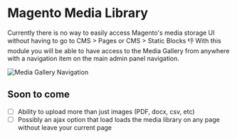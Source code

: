 # Magento Media Library

Currently there is no way to easily access Magento's media storage UI without having to go to CMS > Pages or CMS > Static Blocks :thumbsdown: With this module you will be able to have access to the Media Gallery from anywhere with a navigation item on the main admin panel navigation.

![Media Gallery Navigation](https://www.dropbox.com/s/d78defok6lqlvug/magento-media-gallery-navigation.png?dl=1)

## Soon to come

- [ ] Ability to upload more than just images (PDF, docx, csv, etc)
- [ ] Possibly an ajax option that load loads the media library on any page without leave your current page
